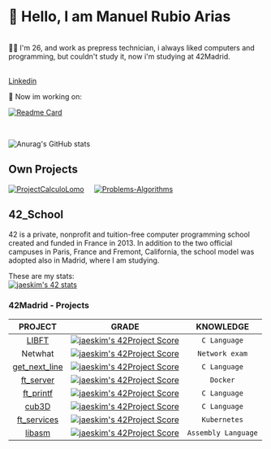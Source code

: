 
# 👋 Hello, I am Manuel Rubio Arias</br>

</br>
👨‍💻 I'm 26, and work as prepress technician, i always liked computers and programming, but couldn't study it, now i'm studying at 42Madrid.</br>
</br>

[Linkedin](http://www.linkedin.com/in/manuelrubioarias)

🚀 Now im working on:
</br>

[![Readme Card](https://github-readme-stats.vercel.app/api/pin/?username=mrubio7&repo=42_services&theme=dark&show_icons=true)](https://github.com/mrubio7/42_libasm)

</br>

![Anurag's GitHub stats](https://github-readme-stats.vercel.app/api?username=mrubio7&show_icons=true&theme=dark)

## Own Projects
[![ProjectCalculoLomo](https://github-readme-stats.vercel.app/api/pin/?username=mrubio7&repo=Calculo-Lomo&theme=dark&show_icons=true)](https://github.com/mrubio7/Calculo-Lomo)
&nbsp; &nbsp; [![Problems-Algorithms](https://github-readme-stats.vercel.app/api/pin/?username=mrubio7&repo=Problems-Algorithms&theme=dark&show_icons=true)](https://github.com/mrubio7/Problems-Algorithms)

## 42_School </br>

42 is a private, nonprofit and tuition-free computer programming school created and funded in France in 2013. In addition to the two official campuses in Paris, France and Fremont, California, the school model was adopted also in Madrid, where I am studying.</br>

These are my stats:</br>
[![jaeskim's 42 stats](https://badge42.herokuapp.com/api/stats/mrubio?darkmode=true)](https://github.com/JaeSeoKim/badge42)
</br>


### 42Madrid - Projects </br>

|PROJECT|GRADE|KNOWLEDGE|
|:---:|:--------------------------------------------------------------------------------------------------------------------------:|:-------:|
|[LIBFT](https://github.com/mrubio7/42_libft)|[![jaeskim's 42Project Score](https://badge42.herokuapp.com/api/project/mrubio/Libft)](https://github.com/JaeSeoKim/badge42)|`C Language`|
|Netwhat|[![jaeskim's 42Project Score](https://badge42.herokuapp.com/api/project/mrubio/netwhat)](https://github.com/JaeSeoKim/badge42)|`Network exam`|
|[get_next_line](https://github.com/mrubio7/42_get_next_line)|[![jaeskim's 42Project Score](https://badge42.herokuapp.com/api/project/mrubio/get_next_line)](https://github.com/JaeSeoKim/badge42)|`C Language`|
|[ft_server](https://github.com/mrubio7/42_server) |[![jaeskim's 42Project Score](https://badge42.herokuapp.com/api/project/mrubio/ft_server)](https://github.com/JaeSeoKim/badge42)|`Docker`|
|[ft_printf](https://github.com/mrubio7/42_printf)|[![jaeskim's 42Project Score](https://badge42.herokuapp.com/api/project/mrubio/ft_printf)](https://github.com/JaeSeoKim/badge42)|`C Language`|
|[cub3D](https://github.com/mrubio7/42_cub3D)|[![jaeskim's 42Project Score](https://badge42.herokuapp.com/api/project/mrubio/cub3d)](https://github.com/JaeSeoKim/badge42)|`C Language`|
|[ft_services](https://github.com/mrubio7/42_services)|[![jaeskim's 42Project Score](https://badge42.herokuapp.com/api/project/mrubio/ft_services)](https://github.com/JaeSeoKim/badge42)|`Kubernetes`|
|[libasm](https://github.com/mrubio7/42_libasm)|[![jaeskim's 42Project Score](https://badge42.herokuapp.com/api/project/mrubio/libasm)](https://github.com/JaeSeoKim/badge42)|`Assembly Language`|

